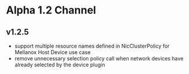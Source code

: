 # Alpha 1.2 Channel

## v1.2.5

- support multiple resource names defined in NicClusterPolicy for Mellanox Host Device use case
- remove unnecessary selection policy call when network devices have already selected by the device plugin